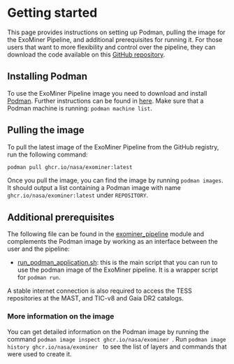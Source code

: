 # Getting started

This page provides instructions on setting up Podman, pulling the image for the ExoMiner Pipeline, and additional 
prerequisites for running it. For those users that want to more flexibility and control over the pipeline, they can 
download the code available on this [GitHub repository](https://github.com/nasa/Exominer/tree/main).

## Installing Podman

To use the ExoMiner Pipeline image you need to download and install [Podman](https://podman.io). Further instructions can be found in 
[here](https://podman.io/docs/installation). Make sure that a Podman machine is running: ```podman machine list```.

## Pulling the image

To pull the latest image of the ExoMiner Pipeline from the GitHub registry, run the following command:

```bash
podman pull ghcr.io/nasa/exominer:latest
```

Once you pull the image, you can find the image by running ```podman images```. It should output a list containing a 
Podman image with name `ghcr.io/nasa/exominer:latest` under `REPOSITORY`.

## Additional prerequisites

The following file can be found in the [exominer_pipeline](/exominer_pipeline/) module and complements the Podman image by working as 
an interface between the user and the pipeline:

- [run_podman_application.sh](/exominer_pipeline/run_podman_application.sh): this is the main script that you can run to use the podman image of the ExoMiner 
pipeline. It is a wrapper script for `podman run`.

A stable internet connection is also required to access the TESS repositories at the MAST, and TIC-v8 and Gaia DR2 catalogs.

### More information on the image

You can get detailed information on the Podman image by running the command 
```podman image inspect ghcr.io/nasa/exominer ```. Run ```podman image history ghcr.io/nasa/exominer ``` to see the list of 
layers and commands that were used to create it.

